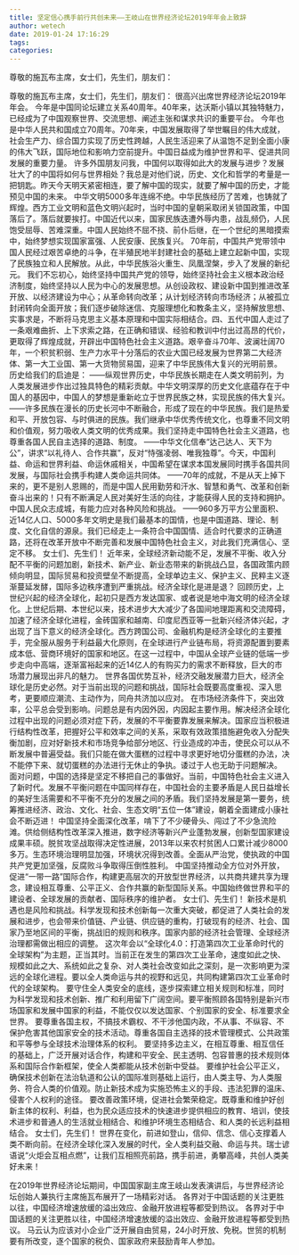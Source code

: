 ```yaml
---
title: 坚定信心携手前行共创未来——王岐山在世界经济论坛2019年年会上致辞
author: wetech
date: 2019-01-24 17:16:29
tags: 
categories: 
---
```

尊敬的施瓦布主席，女士们，先生们，朋友们：
<!-- more -->
尊敬的施瓦布主席，女士们，先生们，朋友们：
很高兴出席世界经济论坛2019年年会。
今年是中国同论坛建立关系40周年。40年来，达沃斯小镇以其独特魅力，已经成为了中国观察世界、交流思想、阐述主张和谋求共识的重要平台。
今年也是中华人民共和国成立70周年。70年来，中国发展取得了举世瞩目的伟大成就，社会生产力、综合国力实现了历史性跨越，人民生活迎来了从温饱不足到全面小康的伟大飞跃，国际地位和影响力空前提升。中国日益成为维护世界和平、促进共同发展的重要力量。
许多外国朋友问我，中国何以取得如此大的发展与进步？发展壮大了的中国将如何与世界相处？我总是对他们说，历史、文化和哲学的考量是一把钥匙。昨天今天明天紧密相连，要了解中国的现实，就要了解中国的历史，才能预见中国的未来。
中华文明5000多年连绵不绝。中华民族经历了苦难，也铸就了辉煌。西方工业文明和蓝色文明兴起时，当时中国的皇朝采取闭关锁国政策，中国落后了。落后就要挨打。中国近代以来，国家民族迭遭外辱内患，战乱频仍，人民饱受屈辱、苦难深重。中国人民始终不屈不挠、前仆后继，在一个世纪的黑暗摸索中，始终梦想实现国家富强、人民安康、民族复兴。
70年前，中国共产党带领中国人民经过艰苦卓绝的斗争，在半殖民地半封建社会的基础上建立起新中国，实现了民族独立和人民解放。从此，中华民族浴火重生、凤凰涅槃，步入了发展的新纪元。
我们不忘初心，始终坚持中国共产党的领导，始终坚持社会主义根本政治经济制度，始终坚持以人民为中心的发展思想。从创设政权、建设新中国到推进改革开放、以经济建设为中心；从革命转向改革；从计划经济转向市场经济；从被孤立封闭转向全面开放；我们逐步破除迷信、克服理想化和教条主义，坚持解放思想、实事求是，不断将马克思主义基本原理和中国实际相结合。四、五代中国人走过了一条艰难曲折、上下求索之路，在正确和错误、经验和教训中付出过高昂的代价，更取得了辉煌成就，开辟出中国特色社会主义道路。艰辛奋斗70年、波澜壮阔70年，一个积贫积弱、生产力水平十分落后的农业大国已经发展为世界第二大经济体、第一大工业国、第一大货物贸易国，迎来了中华民族伟大复兴的光明前景。
历史给我们的启迪是：
——纵观世界历史，中华民族长期走在人类文明前列，为人类发展进步作出过独具特色的精彩贡献。中华文明深厚的历史文化底蕴存在于中国人的基因中，中国人的梦想是重新屹立于世界民族之林，实现民族的伟大复兴。
——许多民族在漫长的历史长河中不断融合，形成了现在的中华民族。我们是热爱和平、开放包容、与时俱进的民族。我们继承中华优秀传统文化，也尊重不同文明和价值观，努力吸收人类文明的优秀成果。我们坚持走中国特色社会主义道路，也尊重各国人民自主选择的道路、制度。
——中华文化信奉“达己达人、天下为公”，讲求“以礼待人、合作共赢”，反对“恃强凌弱、唯我独尊”。今天，中国利益、命运和世界利益、命运休戚相关，中国希望在谋求本国发展同时携手各国共同发展，与国际社会携手构建人类命运共同体。
——70年的成就，不是从天上掉下来的，更不是别人恩赐的，而是中国人民用勤劳和汗水、智慧和勇气、改革和创新奋斗出来的！只有不断满足人民对美好生活的向往，才能获得人民的支持和拥护。中国人民众志成城，有能力应对各种风险和挑战。
——960多万平方公里面积、近14亿人口、5000多年文明史是我们最基本的国情，也是中国道路、理论、制度、文化自信的源泉。我们已经走上一条符合中国国情、适合时代要求的正确道路，还将在改革开放中不断完善和发展中国特色社会主义，对此我们充满信心、坚定不移。
女士们、先生们！
近年来，全球经济新动能不足，发展不平衡、收入分配不平衡的问题加剧，新技术、新产业、新业态带来的新挑战凸显，各国政策内顾倾向明显，国际贸易和投资壁垒不断提高，全球单边主义、保护主义、民粹主义逐渐蔓延发酵，国际多边秩序遭到严重挑战。经济全球化是进是退？
回顾历史，上世纪兴起的经济全球化，起初只是西方发达国家、或者说是地中海文明的经济全球化。上世纪后期、本世纪以来，技术进步大大减少了各国间地理距离和交流障碍，加速了经济全球化进程，金砖国家和越南、印度尼西亚等一批新兴经济体兴起，才出现了当下意义的经济全球化。西方跨国公司、金融机构是经济全球化的主要推手，完全服从服务于利益最大化原则，在全球进行产业链布局，将资源配置到要素成本低、营商环境好的国家和地区。在这一过程中，中国从全球产业链的低端一步步走向中高端，逐渐富裕起来的近14亿人的有购买力的需求不断释放，巨大的市场潜力展现出非凡的魅力。
世界各国优势互补，经济交融发展潜力巨大，经济全球化是历史必然。对于当前出现的问题和挑战，国际社会既要高度重视、深入思考，更要顺应潮流、主动作为，同舟共济加以应对。
在市场经济条件下，突出效率，公平总会受到影响。问题总是有内因外因，内因起主要作用。解决经济全球化过程中出现的问题必须对症下药，发展的不平衡要靠发展来解决。国家应当积极进行结构性改革，把握好公平和效率之间的关系，采取有效政策措施避免收入分配失衡加剧，应对好新技术和市场竞争给部分地区、行业造成的冲击，使民众可以从不断发展中普遍受益。我们只能在做大蛋糕的过程中寻求更好地切分蛋糕的办法，决不能停下来、就切蛋糕的办法进行无休止的争执。诿过于人也无助于问题解决。
面对问题，中国的选择是坚定不移把自己的事做好。当前，中国特色社会主义进入了新时代。发展不平衡问题在中国同样存在，中国社会的主要矛盾是人民日益增长的美好生活需要和不平衡不充分的发展之间的矛盾。我们坚持发展是第一要务，统筹推进经济、政治、文化、社会、生态文明“五位一体”建设，朝着全面建成小康社会不断迈进！
中国坚持全面深化改革，啃下了不少硬骨头、闯过了不少急流险滩。供给侧结构性改革深入推进，数字经济等新兴产业蓬勃发展，创新型国家建设成果丰硕。脱贫攻坚战取得决定性进展，2013年以来农村贫困人口累计减少8000多万。生态环境治理明显加强，环境状况得到改善。全面从严治党，使执政的中国共产党更加坚强，反腐败斗争取得压倒性胜利。
中国坚持推动全方位对外开放，促进“一带一路”国际合作，构建更高层次的开放型世界经济，以共商共建共享为理念，建设相互尊重、公平正义、合作共赢的新型国际关系。中国始终做世界和平的建设者、全球发展的贡献者、国际秩序的维护者。
女士们、先生们！
新技术是机遇也是风险和挑战。科学发现和技术创新每一次重大突破，都促进了人类社会的发展和进步，也会带来价值链、产业链、供应链的重构，打破现有的经济、社会、国家乃至地区间的平衡，挑战旧的规则和秩序。国家内部的经济社会管理、全球经济治理都需做出相应的调整。
这次年会以“全球化4.0：打造第四次工业革命时代的全球架构”为主题，正当其时。当前正在发生的第四次工业革命，速度如此之快、规模如此之大、系统如此之复杂、对人类社会改变如此之深刻，是一次影响更为深远的全球化进程。要以全人类命运与共的视野和远见，共同构建第四次工业革命时代的全球架构。
要守住全人类安全的底线，逐步探索建立相关规则和标准，同时为科学发现和技术创新、推广和利用留下广阔空间。要平衡照顾各国特别是新兴市场国家和发展中国家的利益，不能仅仅以发达国家、个别国家的安全、标准要求全世界。
要尊重各国主权，不搞技术霸权、不干涉他国内政，不从事、不纵容、不保护危害其他国家安全的技术活动。尊重各国自主选择的技术管理模式、公共政策和平等参与全球技术治理体系的权利。
要坚持多边主义，在相互尊重、相互信任的基础上，广泛开展对话合作，构建和平安全、民主透明、包容普惠的技术规则体系和国际合作新框架，使全人类都能从技术创新中受益。
要维护社会公平正义，确保技术创新在法治轨道和公认的国际准则基础上运行，由人类主导、为人类服务、符合人类的价值观。防止新技术成为实施恐怖主义的手段、违法犯罪的温床、侵害个人权利的途径。
要改善政策环境，促进社会繁荣稳定。既尊重和维护好创新主体的权利、利益，也为民众适应技术的快速进步提供相应的教育、培训，使技术进步和普通人的生活就业相结合、和维护环境生态相结合、和人类的长远利益相结合。
女士们，先生们！
世界在变化，前进如登山，信仰、信念、信心支撑着人类不断向前。在经济全球化深入发展的时代，全人类利益交融、命运与共。瑞士谚语说“火炬会互相点燃”，让我们互相照亮前路，携手前进，勇攀高峰，共创人类美好未来！
 
 
在2019年世界经济论坛期间，中国国家副主席王岐山发表演讲后，与世界经济论坛创始人兼执行主席施瓦布展开了一场精彩对话。
各界对于中国话题的关注更胜以往，中国经济增速放缓的溢出效应、金融开放进程等都受到热议。
各界对于中国话题的关注更胜以往，中国经济增速放缓的溢出效应、金融开放进程等都受到热议。
马云认为应该对小企业广泛开展自由贸易，24小时开放、免税。世贸的机制要有所改变，逐个国家的税负、国家政府来鼓励青年人参加。 
